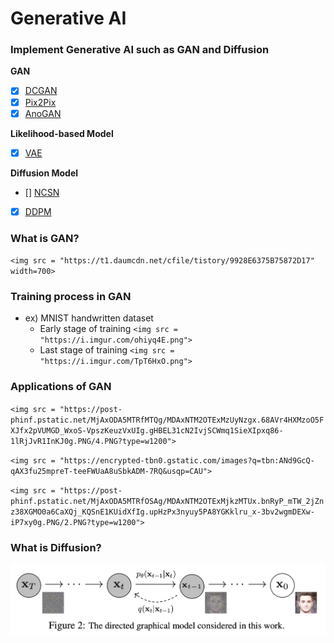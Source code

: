 # Generative AI

### Implement Generative AI such as GAN and Diffusion
**GAN**
- [x] [DCGAN](https://github.com/Sangh0/Generative/tree/main/DCGAN)
- [x] [Pix2Pix](https://github.com/Sangh0/Generative/tree/main/Pix2Pix)
- [x] [AnoGAN](https://github.com/Sangh0/Generative/tree/main/AnoGAN)

**Likelihood-based Model**  
- [x] [VAE](https://github.com/Sangh0/Generative/tree/main/VAE)

**Diffusion Model**
- [] [NCSN](https://github.com/Sangh0/Generative/tree/main/NCSN)
- [x] [DDPM](https://github.com/Sangh0/Generative/tree/main/DDPM)


### What is GAN?

`<img src = "https://t1.daumcdn.net/cfile/tistory/9928E6375B75872D17" width=700>`

### Training process in GAN

- ex) MNIST handwritten dataset
  - Early stage of training
    `<img src = "https://i.imgur.com/ohiyq4E.png">`
  - Last stage of training
    `<img src = "https://i.imgur.com/TpT6HxO.png">`

### Applications of GAN

`<img src = "https://post-phinf.pstatic.net/MjAxODA5MTRfMTQg/MDAxNTM2OTExMzUyNzgx.68AVr4HXMzoO5FXJfx2pVUMGD_WxoS-VpszKeuzVxUIg.gHBEL31cN2IvjSCWmq1SieXIpxq86-1lRjJvR1InKJ0g.PNG/4.PNG?type=w1200">`

`<img src = "https://encrypted-tbn0.gstatic.com/images?q=tbn:ANd9GcQ-qAX3fu25mpreT-teeFWUaA8uSbkADM-7RQ&usqp=CAU">`

`<img src = "https://post-phinf.pstatic.net/MjAxODA5MTRfOSAg/MDAxNTM2OTExMjkzMTUx.bnRyP_mTW_2jZnz38XGMO0a6CaXQj_KQSnE1KUidXfIg.upHzPx3nyuy5PA8YGKklru_x-3bv2wgmDEXw-iP7xy0g.PNG/2.PNG?type=w1200">`

### What is Diffusion?
<img src = "https://github.com/Sangh0/Generative/blob/main/DDPM/figures/diffusion_process.png?raw=true">